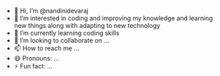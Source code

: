 - 👋 Hi, I’m @nandinidevaraj
- 👀 I’m interested in coding and improving my knowledge and learning new things along with adapting to new technology
- 🌱 I’m currently learning coding skills
- 💞️ I’m looking to collaborate on ...
- 📫 How to reach me ...
- 😄 Pronouns: ...
- ⚡ Fun fact: ...

<!---
nandinidevaraj/nandinidevaraj is a ✨ special ✨ repository because its `README.md` (this file) appears on your GitHub profile.
You can click the Preview link to take a look at your changes.
--->
